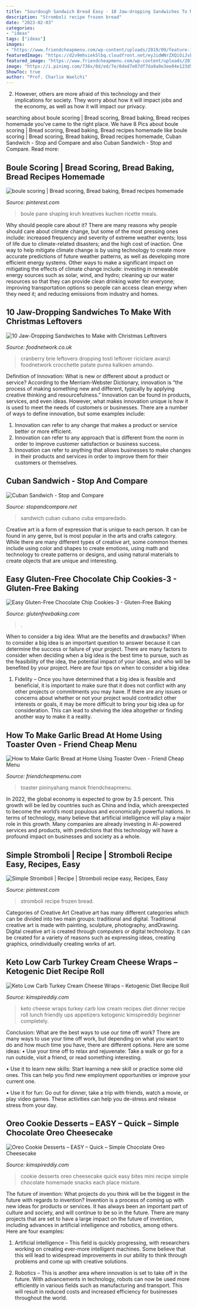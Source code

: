 ```yaml
---
title: "Sourdough Sandwich Bread Easy - 10 Jaw-dropping Sandwiches To Make With Christmas Leftovers"
description: "Stromboli recipe frozen bread"
date: "2023-02-03"
categories:
- "ideas"
tags: ["ideas"]
images:
- "https://www.friendcheapmenu.com/wp-content/uploads/2019/09/feature-1-scaled.jpg"
featuredImage: "https://d2v9mhsiek5lbq.cloudfront.net/eyJidWNrZXQiOiJsb21hLW1lZGlhLXVrIiwia2V5IjoiZm9vZG5ldHdvcmstaW1hZ2UtYjE3MmE0NzctNDlkNS00Y2M2LTkxYjItYTQ3Yjc5YTA2YjRlLmpwZWciLCJlZGl0cyI6eyJyZXNpemUiOnsiZml0IjoiY292ZXIiLCJ3aWR0aCI6MTkyMCwiaGVpZ2h0IjoxMDgwfX19"
featured_image: "https://www.friendcheapmenu.com/wp-content/uploads/2019/09/feature-1-scaled.jpg"
image: "https://i.pinimg.com/736x/0d/ed/7e/0ded7e07df7da9a0e3ee04e123d51254.jpg"
ShowToc: true
author: "Prof. Charlie Waelchi"
---
```



2. However, others are more afraid of this technology and their implications for society. They worry about how it will impact jobs and the economy, as well as how it will impact our privacy. 

	

		
searching about boule scoring | Bread scoring, Bread baking, Bread recipes homemade you've came to the right place. We have 8 Pics about boule scoring | Bread scoring, Bread baking, Bread recipes homemade like boule scoring | Bread scoring, Bread baking, Bread recipes homemade, Cuban Sandwich - Stop and Compare and also Cuban Sandwich - Stop and Compare. Read more:
		
    
## Boule Scoring | Bread Scoring, Bread Baking, Bread Recipes Homemade

<img loading=lazy src="https://i.pinimg.com/736x/21/b8/41/21b841fe99987c0f1dc23e6d72e1d922.jpg" onerror="this.onerror=null;this.src='https://tse4.mm.bing.net/th?id=OIP.Ihsx2JLxzu0vxtGkTmM2cwHaHW&amp;pid=15.1';" alt="boule scoring | Bread scoring, Bread baking, Bread recipes homemade">

_Source: pinterest.com_

>boule pane shaping kruh kreatives kuchen ricette meals. 

	

Why should people care about it?
There are many reasons why people should care about climate change, but some of the most pressing ones include: increased frequency and severity of extreme weather events; loss of life due to climate-related disasters; and the high cost of inaction.
One way to help mitigate climate change is by using technology to create more accurate predictions of future weather patterns, as well as developing more efficient energy systems. Other ways to make a significant impact on mitigating the effects of climate change include: investing in renewable energy sources such as solar, wind, and hydro; cleaning up our water resources so that they can provide clean drinking water for everyone; improving transportation options so people can access clean energy when they need it; and reducing emissions from industry and homes.

    
## 10 Jaw-Dropping Sandwiches To Make With Christmas Leftovers

<img loading=lazy src="https://d2v9mhsiek5lbq.cloudfront.net/eyJidWNrZXQiOiJsb21hLW1lZGlhLXVrIiwia2V5IjoiZm9vZG5ldHdvcmstaW1hZ2UtYjE3MmE0NzctNDlkNS00Y2M2LTkxYjItYTQ3Yjc5YTA2YjRlLmpwZWciLCJlZGl0cyI6eyJyZXNpemUiOnsiZml0IjoiY292ZXIiLCJ3aWR0aCI6MTkyMCwiaGVpZ2h0IjoxMDgwfX19" onerror="this.onerror=null;this.src='https://tse1.mm.bing.net/th?id=OIP.fDLvsYglC1gkA7HcpWjBkQHaEK&amp;pid=15.1';" alt="10 Jaw-Dropping Sandwiches to Make with Christmas Leftovers">

_Source: foodnetwork.co.uk_

>cranberry brie leftovers dropping tosti leftover riciclare avanzi foodnetwork crocchette patate purea kalkoen amando. 

	

Definition of Innovation: What is new or different about a product or service?
According to the Merriam-Webster Dictionary, innovation is “the process of making something new and different, typically by applying creative thinking and resourcefulness.” Innovation can be found in products, services, and even ideas. However, what makes innovation unique is how it is used to meet the needs of customers or businesses. There are a number of ways to define innovation, but some examples include: 
1. Innovation can refer to any change that makes a product or service better or more efficient.
2. Innovation can refer to any approach that is different from the norm in order to improve customer satisfaction or business success.
3. Innovation can refer to anything that allows businesses to make changes in their products and services in order to improve them for their customers or themselves.

    
## Cuban Sandwich - Stop And Compare

<img loading=lazy src="https://www.stopandcompare.net/wp-content/uploads/2015/01/EMPAREDADO-CUBANO.jpg" onerror="this.onerror=null;this.src='https://tse2.mm.bing.net/th?id=OIP.VOhbYy13E4ZwxOtcduhh4gHaE8&amp;pid=15.1';" alt="Cuban Sandwich - Stop and Compare">

_Source: stopandcompare.net_

>sandwich cuban cubano cuba emparedado. 

	

Creative art is a form of expression that is unique to each person. It can be found in any genre, but is most popular in the arts and crafts category. While there are many different types of creative art, some common themes include using color and shapes to create emotions, using math and technology to create patterns or designs, and using natural materials to create objects that are unique and interesting.

    
## Easy Gluten-Free Chocolate Chip Cookies-3 - Gluten-Free Baking

<img loading=lazy src="https://glutenfreebaking.com/wp-content/uploads/2020/03/Easy-Gluten-Free-Chocolate-Chip-Cookies-3-683x1024.jpg" onerror="this.onerror=null;this.src='https://tse1.mm.bing.net/th?id=OIP.5suENzrp9k664CrGMo0OzwHaLG&amp;pid=15.1';" alt="Easy Gluten-Free Chocolate Chip Cookies-3 - Gluten-Free Baking">

_Source: glutenfreebaking.com_

>. 

	

When to consider a big idea: What are the benefits and drawbacks?
When to consider a big idea is an important question to answer because it can determine the success or failure of your project. There are many factors to consider when deciding when a big idea is the best time to pursue, such as the feasibility of the idea, the potential impact of your ideas, and who will be benefited by your project. Here are four tips on when to consider a big idea:
1. Fidelity – Once you have determined that a big idea is feasible and beneficial, it is important to make sure that it does not conflict with any other projects or commitments you may have. If there are any issues or concerns about whether or not your project would contradict other interests or goals, it may be more difficult to bring your big idea up for consideration. This can lead to shelving the idea altogether or finding another way to make it a reality.


    
## How To Make Garlic Bread At Home Using Toaster Oven - Friend Cheap Menu

<img loading=lazy src="https://www.friendcheapmenu.com/wp-content/uploads/2019/09/feature-1-scaled.jpg" onerror="this.onerror=null;this.src='https://tse2.mm.bing.net/th?id=OIP.Mc9UDqwNsHxK5JK_WxmoDQHaEo&amp;pid=15.1';" alt="How to Make Garlic Bread at Home Using Toaster Oven - Friend Cheap Menu">

_Source: friendcheapmenu.com_

>toaster pininyahang manok friendcheapmenu. 

	

In 2022, the global economy is expected to grow by 3.5 percent. This growth will be led by countries such as China and India, which areexpected to become the world’s most populous and economically powerful nations. In terms of technology, many believe that artificial intelligence will play a major role in this growth. Many companies are already investing in AI-powered services and products, with predictions that this technology will have a profound impact on businesses and society as a whole.

    
## Simple Stromboli | Recipe | Stromboli Recipe Easy, Recipes, Easy

<img loading=lazy src="https://i.pinimg.com/736x/0d/ed/7e/0ded7e07df7da9a0e3ee04e123d51254.jpg" onerror="this.onerror=null;this.src='https://tse3.mm.bing.net/th?id=OIP.nA4oLfJWSdWV9tHMERwfCwHaLH&amp;pid=15.1';" alt="Simple Stromboli | Recipe | Stromboli recipe easy, Recipes, Easy">

_Source: pinterest.com_

>stromboli recipe frozen bread. 

	

Categories of Creative Art
Creative art has many different categories which can be divided into two main groups: traditional and digital. Traditional creative art is made with painting, sculpture, photography, andDrawing. Digital creative art is created through computers or digital technology. It can be created for a variety of reasons such as expressing ideas, creating graphics, orindividually creating works of art.

    
## Keto Low Carb Turkey Cream Cheese Wraps – Ketogenic Diet Recipe Roll

<img loading=lazy src="https://kimspireddiy.com/wp-content/uploads/2020/08/keto-turkey-cream-cheese-wraps-1-1.jpg" onerror="this.onerror=null;this.src='https://tse2.mm.bing.net/th?id=OIP.HhoNLrCuIxkVR_wogDxoqQHaLH&amp;pid=15.1';" alt="Keto Low Carb Turkey Cream Cheese Wraps – Ketogenic Diet Recipe Roll">

_Source: kimspireddiy.com_

>keto cheese wraps turkey carb low cream recipes diet dinner recipe roll lunch friendly ups appetizers ketogenic kimspireddiy beginner completely. 

	

Conclusion: What are the best ways to use our time off work?
There are many ways to use your time off work, but depending on what you want to do and how much time you have, there are different options. Here are some ideas: 
• Use your time off to relax and rejuvenate: Take a walk or go for a run outside, visit a friend, or read something interesting. 

• Use it to learn new skills: Start learning a new skill or practice some old ones. This can help you find new employment opportunities or improve your current one. 

• Use it for fun: Go out for dinner, take a trip with friends, watch a movie, or play video games. These activities can help you de-stress and release stress from your day.

    
## Oreo Cookie Desserts – EASY – Quick – Simple Chocolate Oreo Cheesecake

<img loading=lazy src="https://kimspireddiy.com/wp-content/uploads/2020/04/oreo-cookie-desserts_oreo-cheesecake-bites-80.jpg" onerror="this.onerror=null;this.src='https://tse2.mm.bing.net/th?id=OIP.AwWqckJUF3WtNkmqSi2ZYgHaLH&amp;pid=15.1';" alt="Oreo Cookie Desserts – EASY – Quick – Simple Chocolate Oreo Cheesecake">

_Source: kimspireddiy.com_

>cookie desserts oreo cheesecake quick easy bites mini recipe simple chocolate homemade snacks each place mixture. 

	

The future of invention: What projects do you think will be the biggest in the future with regards to invention?
Invention is a process of coming up with new ideas for products or services. It has always been an important part of culture and society, and will continue to be so in the future. There are many projects that are set to have a large impact on the future of invention, including advances in artificial intelligence and robotics, among others. Here are four examples:
1) Artificial intelligence – This field is quickly progressing, with researchers working on creating ever-more intelligent machines. Some believe that this will lead to widespread improvements in our ability to think through problems and come up with creative solutions.

2) Robotics – This is another area where innovation is set to take off in the future. With advancements in technology, robots can now be used more efficiently in various fields such as manufacturing and transport. This will result in reduced costs and increased efficiency for businesses throughout the world.

